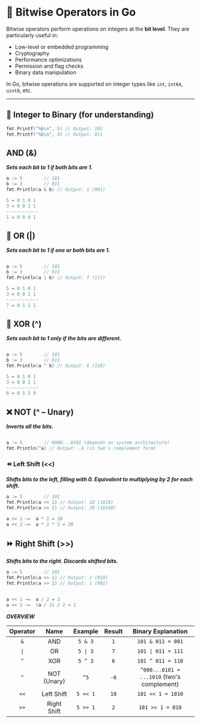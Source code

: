 # 🔧 Bitwise Operators in Go

Bitwise operators perform operations on integers at the **bit level**. They are particularly useful in:

- Low-level or embedded programming
- Cryptography
- Performance optimizations
- Permission and flag checks
- Binary data manipulation

In Go, bitwise operations are supported on integer types like `int`, `int64`, `uint8`, etc.

---

## 🧠 Integer to Binary (for understanding)

```go
fmt.Printf("%b\n", 5) // Output: 101
fmt.Printf("%b\n", 3) // Output: 011

```
## AND (&)
***Sets each bit to 1 if both bits are 1.***
```go
a := 5        // 101
b := 3        // 011
fmt.Println(a & b) // Output: 1 (001)

5 = 0 1 0 1
3 = 0 0 1 1
------------
1 = 0 0 0 1
```

##  🚫 OR (|)

***Sets each bit to 1 if one or both bits are 1.***
```go

a := 5        // 101
b := 3        // 011
fmt.Println(a | b) // Output: 7 (111)

5 = 0 1 0 1
3 = 0 0 1 1
------------
7 = 0 1 1 1
```

## 🔀 XOR (^)
***Sets each bit to 1 only if the bits are different.***

```go

a := 5        // 101
b := 3        // 011
fmt.Println(a ^ b) // Output: 6 (110)

5 = 0 1 0 1
3 = 0 0 1 1
------------
6 = 0 1 1 0


```
## ❌ NOT (^ – Unary)
***Inverts all the bits.***

```go

a := 5        // 0000...0101 (depends on system architecture)
fmt.Println(^a) // Output: -6 (in two's complement form)

```

### ⏪ Left Shift (<<)
***Shifts bits to the left, filling with 0. Equivalent to multiplying by 2 for each shift.***

```go
a := 5        // 101
fmt.Println(a << 1) // Output: 10 (1010)
fmt.Println(a << 2) // Output: 20 (10100)

a << 1 ~=  a * 2 = 10
a << 2 ~=  a * 2 * 2 = 20
```


## ⏩ Right Shift (>>)
***Shifts bits to the right. Discards shifted bits.***

```go
a := 5        // 101
fmt.Println(a >> 1) // Output: 2 (010)
fmt.Println(a >> 2) // Output: 1 (001)


a << 1 ~=  a / 2 = 2
a << 2 ~=  (a / 2) / 2 = 1

```

**_OVERVIEW_**

| Operator | Name        | Example  | Result | Binary Explanation                         |
| :--------: | :-----------: | :--------: | :------: | :------------------------------------------: |
| `&`      | AND         | `5 & 3`  | `1`    | `101 & 011 = 001`                          |
| `\|`     | OR          | `5 \| 3` | `7`    | `101 \| 011 = 111`                         |
| `^`      | XOR         | `5 ^ 3`  | `6`    | `101 ^ 011 = 110`                          |
| `^`      | NOT (Unary) | `^5`     | `-6`   | `^000...0101 = ...1010` (two's complement) |
| `<<`     | Left Shift  | `5 << 1` | `10`   | `101 << 1 = 1010`                          |
| `>>`     | Right Shift | `5 >> 1` | `2`    | `101 >> 1 = 010`                           |

